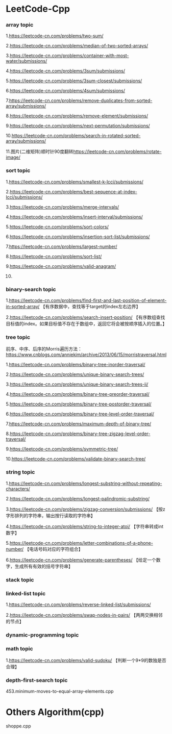 # LeetCode-Cpp

### array topic
1.<https://leetcode-cn.com/problems/two-sum/>

2.<https://leetcode-cn.com/problems/median-of-two-sorted-arrays/>

3.<https://leetcode-cn.com/problems/container-with-most-water/submissions/>

4.<https://leetcode-cn.com/problems/3sum/submissions/>

5.<https://leetcode-cn.com/problems/3sum-closest/submissions/>

6.<https://leetcode-cn.com/problems/4sum/submissions/>

7.<https://leetcode-cn.com/problems/remove-duplicates-from-sorted-array/submissions/>

8.<https://leetcode-cn.com/problems/remove-element/submissions/>

9.<https://leetcode-cn.com/problems/next-permutation/submissions/>

10.<https://leetcode-cn.com/problems/search-in-rotated-sorted-array/submissions/>

11.图片(二维矩阵)顺时针90度翻转<https://leetcode-cn.com/problems/rotate-image/>


### sort topic
1.<https://leetcode-cn.com/problems/smallest-k-lcci/submissions/>

2.<https://leetcode-cn.com/problems/best-sequence-at-index-lcci/submissions/>

3.https://leetcode-cn.com/problems/merge-intervals/

4.<https://leetcode-cn.com/problems/insert-interval/submissions/>

5.<https://leetcode-cn.com/problems/sort-colors/>

6.<https://leetcode-cn.com/problems/insertion-sort-list/submissions/>

7.<https://leetcode-cn.com/problems/largest-number/>

8.<https://leetcode-cn.com/problems/sort-list/>

9.<https://leetcode-cn.com/problems/valid-anagram/>

10.

### binary-search topic
1.<https://leetcode-cn.com/problems/find-first-and-last-position-of-element-in-sorted-array/> 【有序数据中，查找等于target的index左右边界】

2.<https://leetcode-cn.com/problems/search-insert-position/> 【有序数组查找目标值的index。如果目标值不存在于数组中，返回它将会被按顺序插入的位置。】



### tree topic
前序、中序、后序的Morris遍历方法：<https://www.cnblogs.com/anniekim/archive/2013/06/15/morristraversal.html>

1.<https://leetcode-cn.com/problems/binary-tree-inorder-traversal/>

2.<https://leetcode-cn.com/problems/unique-binary-search-trees/>

3.<https://leetcode-cn.com/problems/unique-binary-search-trees-ii/>

4.<https://leetcode-cn.com/problems/binary-tree-preorder-traversal/>

5.<https://leetcode-cn.com/problems/binary-tree-postorder-traversal/>

6.<https://leetcode-cn.com/problems/binary-tree-level-order-traversal/>

7.<https://leetcode-cn.com/problems/maximum-depth-of-binary-tree/>

8.<https://leetcode-cn.com/problems/binary-tree-zigzag-level-order-traversal/>

9.<https://leetcode-cn.com/problems/symmetric-tree/>

10.<https://leetcode-cn.com/problems/validate-binary-search-tree/>


### string topic
1.<https://leetcode-cn.com/problems/longest-substring-without-repeating-characters/>

2.<https://leetcode-cn.com/problems/longest-palindromic-substring/>

3.<https://leetcode-cn.com/problems/zigzag-conversion/submissions/> 【按z字形排列的字符串，输出按行读取的字符串】

4.<https://leetcode-cn.com/problems/string-to-integer-atoi/> 【字符串转成int数字】

5.<https://leetcode-cn.com/problems/letter-combinations-of-a-phone-number/> 【电话号码对应的字符组合】

6.<https://leetcode-cn.com/problems/generate-parentheses/> 【给定一个数字，生成所有有效的括号字符串】


### stack topic

### linked-list topic
1.<https://leetcode-cn.com/problems/reverse-linked-list/submissions/>

2.<https://leetcode-cn.com/problems/swap-nodes-in-pairs/> 【两两交换相邻的节点】

### dynamic-programming topic

### math topic
1.<https://leetcode-cn.com/problems/valid-sudoku/> 【判断一个9*9的数独是否合理】

### depth-first-search topic



 453.minimum-moves-to-equal-array-elements.cpp
 
 
# Others Algorithm(cpp)
shoppe.cpp
